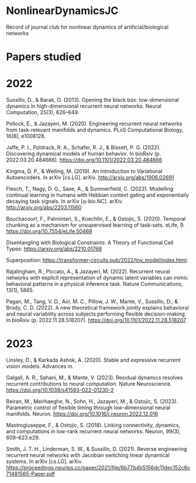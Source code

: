 # NonlinearDynamicsJC
Record of journal club for nonlinear dynamics of artificial/biological networks

# Papers studied 
# 2022
Sussillo, D., & Barak, O. (2013). Opening the black box: low-dimensional dynamics in high-dimensional recurrent neural networks. Neural Computation, 25(3), 626–649.<br/>

Pollock, E., & Jazayeri, M. (2020). Engineering recurrent neural networks from task-relevant manifolds and dynamics. PLoS Computational Biology, 16(8), e1008128.<br/>

Jaffe, P. I., Poldrack, R. A., Schafer, R. J., & Bissett, P. G. (2022). Discovering dynamical models of human behavior. In bioRxiv (p. 2022.03.20.484666). https://doi.org/10.1101/2022.03.20.484666 <br/>

Kingma, D. P., & Welling, M. (2019). An Introduction to Variational Autoencoders. In arXiv [cs.LG]. arXiv. http://arxiv.org/abs/1906.02691 <br/>

Flesch, T., Nagy, D. G., Saxe, A., & Summerfield, C. (2022). Modelling continual learning in humans with Hebbian context gating and exponentially decaying task signals. In arXiv [q-bio.NC]. arXiv. http://arxiv.org/abs/2203.11560<br/>

Bouchacourt, F., Palminteri, S., Koechlin, E., & Ostojic, S. (2020). Temporal chunking as a mechanism for unsupervised learning of task-sets. eLife, 9. https://doi.org/10.7554/eLife.50469<br/>

Disentangling with Biological Constraints: A Theory of Functional Cell Types: https://arxiv.org/abs/2210.01768<br/>

Superposition: https://transformer-circuits.pub/2022/toy_model/index.html: <br/>

Rajalingham, R., Piccato, A., & Jazayeri, M. (2022). Recurrent neural networks with explicit representation of dynamic latent variables can mimic behavioral patterns in a physical inference task. Nature Communications, 13(1), 5865.<br/>

Pagan, M., Tang, V. D., Aoi, M. C., Pillow, J. W., Mante, V., Sussillo, D., & Brody, C. D. (2022). A new theoretical framework jointly explains behavioral and neural variability across subjects performing flexible decision-making. In bioRxiv (p. 2022.11.28.518207). https://doi.org/10.1101/2022.11.28.518207<br/>

# 2023
Linsley, D., & Karkada Ashok, A. (2020). Stable and expressive recurrent vision models. Advances in. 

Galgali, A. R., Sahani, M., & Mante, V. (2023). Residual dynamics resolves recurrent contributions to neural computation. Nature Neuroscience. https://doi.org/10.1038/s41593-022-01230-2

Beiran, M., Meirhaeghe, N., Sohn, H., Jazayeri, M., & Ostojic, S. (2023). Parametric control of flexible timing through low-dimensional neural manifolds. Neuron. https://doi.org/10.1016/j.neuron.2022.12.016

Mastrogiuseppe, F., & Ostojic, S. (2018). Linking connectivity, dynamics, and computations in low-rank recurrent neural networks. Neuron, 99(3), 609–623.e29.

Smith, J. T. H., Linderman, S. W., & Sussillo, D. (2021). Reverse engineering recurrent neural networks with Jacobian switching linear dynamical systems. In arXiv [cs.LG]. arXiv. https://proceedings.neurips.cc/paper/2021/file/8b77b4b5156dc11dec152c6c71481565-Paper.pdf

